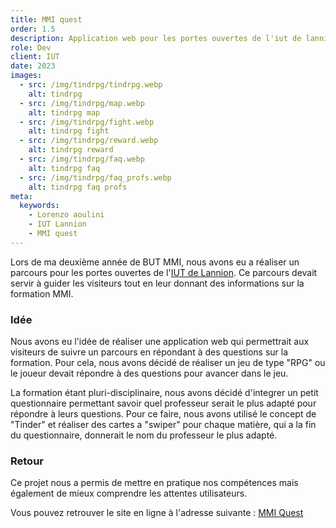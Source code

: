 ```yaml
---
title: MMI quest
order: 1.5
description: Application web pour les portes ouvertes de l'iut de lannion
role: Dev
client: IUT
date: 2023
images:
  - src: /img/tindrpg/tindrpg.webp
    alt: tindrpg
  - src: /img/tindrpg/map.webp
    alt: tindrpg map
  - src: /img/tindrpg/fight.webp
    alt: tindrpg fight
  - src: /img/tindrpg/reward.webp
    alt: tindrpg reward
  - src: /img/tindrpg/faq.webp
    alt: tindrpg faq
  - src: /img/tindrpg/faq_profs.webp
    alt: tindrpg faq profs
meta:
  keywords: 
    - Lorenzo aoulini
    - IUT Lannion
    - MMI quest
---
```


Lors de ma deuxième année de BUT MMI, nous avons eu a réaliser un parcours pour les portes ouvertes de l'[IUT de Lannion](https://iut-lannion.univ-rennes.fr/). Ce parcours devait servir à guider les visiteurs tout en leur donnant des informations sur la formation MMI.
<br />

### Idée

Nous avons eu l'idée de réaliser une application web qui permettrait aux visiteurs de suivre un parcours en répondant à des questions sur la formation. Pour cela, nous avons décidé de réaliser un jeu de type "RPG" ou le joueur devait répondre à des questions pour avancer dans le jeu.

La formation étant pluri-disciplinaire, nous avons décidé d'integrer un petit questionnaire permettant savoir quel professeur serait le plus adapté pour répondre à leurs questions. Pour ce faire, nous avons utilisé le concept de "Tinder" et réaliser des cartes a "swiper" pour chaque matière, qui a la fin du questionnaire, donnerait le nom du professeur le plus adapté.
<br />

### Retour

Ce projet nous a permis de mettre en pratique nos compétences mais également de mieux comprendre les attentes utilisateurs.
<br />

Vous pouvez retrouver le site en ligne à l'adresse suivante : [MMI Quest](https://jpommi.lorenzoa.dev/) 

<style>
  a {
    @apply text-primary-500 hover:underline;
  }

  ul {
    @apply list-disc list-inside;
  }

  h3 {
    @apply text-4xl font-bold mt-4;
  }
</style>